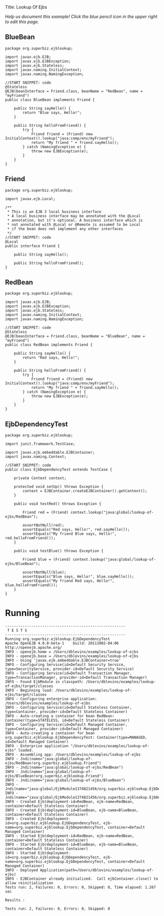 Title: Lookup Of Ejbs

*Help us document this example! Click the blue pencil icon in the upper right to edit this page.*

## BlueBean

    package org.superbiz.ejblookup;
    
    import javax.ejb.EJB;
    import javax.ejb.EJBException;
    import javax.ejb.Stateless;
    import javax.naming.InitialContext;
    import javax.naming.NamingException;
    
    //START SNIPPET: code
    @Stateless
    @EJB(beanInterface = Friend.class, beanName = "RedBean", name = "myFriend")
    public class BlueBean implements Friend {
    
        public String sayHello() {
            return "Blue says, Hello!";
        }
    
        public String helloFromFriend() {
            try {
                Friend friend = (Friend) new InitialContext().lookup("java:comp/env/myFriend");
                return "My friend " + friend.sayHello();
            } catch (NamingException e) {
                throw new EJBException(e);
            }
        }
    }

## Friend

    package org.superbiz.ejblookup;
    
    import javax.ejb.Local;
    
    /**
     * This is an EJB 3 local business interface
     * A local business interface may be annotated with the @Local
     * annotation, but it's optional. A business interface which is
     * not annotated with @Local or @Remote is assumed to be Local
     * if the bean does not implement any other interfaces
     */
    //START SNIPPET: code
    @Local
    public interface Friend {
    
        public String sayHello();
    
        public String helloFromFriend();
    }

## RedBean

    package org.superbiz.ejblookup;
    
    import javax.ejb.EJB;
    import javax.ejb.EJBException;
    import javax.ejb.Stateless;
    import javax.naming.InitialContext;
    import javax.naming.NamingException;
    
    //START SNIPPET: code
    @Stateless
    @EJB(beanInterface = Friend.class, beanName = "BlueBean", name = "myFriend")
    public class RedBean implements Friend {
    
        public String sayHello() {
            return "Red says, Hello!";
        }
    
        public String helloFromFriend() {
            try {
                Friend friend = (Friend) new InitialContext().lookup("java:comp/env/myFriend");
                return "My friend " + friend.sayHello();
            } catch (NamingException e) {
                throw new EJBException(e);
            }
        }
    }

## EjbDependencyTest

    package org.superbiz.ejblookup;
    
    import junit.framework.TestCase;
    
    import javax.ejb.embeddable.EJBContainer;
    import javax.naming.Context;
    
    //START SNIPPET: code
    public class EjbDependencyTest extends TestCase {
    
        private Context context;
    
        protected void setUp() throws Exception {
            context = EJBContainer.createEJBContainer().getContext();
        }
    
        public void testRed() throws Exception {
    
            Friend red = (Friend) context.lookup("java:global/lookup-of-ejbs/RedBean");
    
            assertNotNull(red);
            assertEquals("Red says, Hello!", red.sayHello());
            assertEquals("My friend Blue says, Hello!", red.helloFromFriend());
        }
    
        public void testBlue() throws Exception {
    
            Friend blue = (Friend) context.lookup("java:global/lookup-of-ejbs/BlueBean");
    
            assertNotNull(blue);
            assertEquals("Blue says, Hello!", blue.sayHello());
            assertEquals("My friend Red says, Hello!", blue.helloFromFriend());
        }
    }

# Running

    
    -------------------------------------------------------
     T E S T S
    -------------------------------------------------------
    Running org.superbiz.ejblookup.EjbDependencyTest
    Apache OpenEJB 4.0.0-beta-1    build: 20111002-04:06
    http://openejb.apache.org/
    INFO - openejb.home = /Users/dblevins/examples/lookup-of-ejbs
    INFO - openejb.base = /Users/dblevins/examples/lookup-of-ejbs
    INFO - Using 'javax.ejb.embeddable.EJBContainer=true'
    INFO - Configuring Service(id=Default Security Service, type=SecurityService, provider-id=Default Security Service)
    INFO - Configuring Service(id=Default Transaction Manager, type=TransactionManager, provider-id=Default Transaction Manager)
    INFO - Found EjbModule in classpath: /Users/dblevins/examples/lookup-of-ejbs/target/classes
    INFO - Beginning load: /Users/dblevins/examples/lookup-of-ejbs/target/classes
    INFO - Configuring enterprise application: /Users/dblevins/examples/lookup-of-ejbs
    INFO - Configuring Service(id=Default Stateless Container, type=Container, provider-id=Default Stateless Container)
    INFO - Auto-creating a container for bean RedBean: Container(type=STATELESS, id=Default Stateless Container)
    INFO - Configuring Service(id=Default Managed Container, type=Container, provider-id=Default Managed Container)
    INFO - Auto-creating a container for bean org.superbiz.ejblookup.EjbDependencyTest: Container(type=MANAGED, id=Default Managed Container)
    INFO - Enterprise application "/Users/dblevins/examples/lookup-of-ejbs" loaded.
    INFO - Assembling app: /Users/dblevins/examples/lookup-of-ejbs
    INFO - Jndi(name="java:global/lookup-of-ejbs/RedBean!org.superbiz.ejblookup.Friend")
    INFO - Jndi(name="java:global/lookup-of-ejbs/RedBean")
    INFO - Jndi(name="java:global/lookup-of-ejbs/BlueBean!org.superbiz.ejblookup.Friend")
    INFO - Jndi(name="java:global/lookup-of-ejbs/BlueBean")
    INFO - Jndi(name="java:global/EjbModule1374821456/org.superbiz.ejblookup.EjbDependencyTest!org.superbiz.ejblookup.EjbDependencyTest")
    INFO - Jndi(name="java:global/EjbModule1374821456/org.superbiz.ejblookup.EjbDependencyTest")
    INFO - Created Ejb(deployment-id=RedBean, ejb-name=RedBean, container=Default Stateless Container)
    INFO - Created Ejb(deployment-id=BlueBean, ejb-name=BlueBean, container=Default Stateless Container)
    INFO - Created Ejb(deployment-id=org.superbiz.ejblookup.EjbDependencyTest, ejb-name=org.superbiz.ejblookup.EjbDependencyTest, container=Default Managed Container)
    INFO - Started Ejb(deployment-id=RedBean, ejb-name=RedBean, container=Default Stateless Container)
    INFO - Started Ejb(deployment-id=BlueBean, ejb-name=BlueBean, container=Default Stateless Container)
    INFO - Started Ejb(deployment-id=org.superbiz.ejblookup.EjbDependencyTest, ejb-name=org.superbiz.ejblookup.EjbDependencyTest, container=Default Managed Container)
    INFO - Deployed Application(path=/Users/dblevins/examples/lookup-of-ejbs)
    INFO - EJBContainer already initialized.  Call ejbContainer.close() to allow reinitialization
    Tests run: 2, Failures: 0, Errors: 0, Skipped: 0, Time elapsed: 1.267 sec
    
    Results :
    
    Tests run: 2, Failures: 0, Errors: 0, Skipped: 0
    
